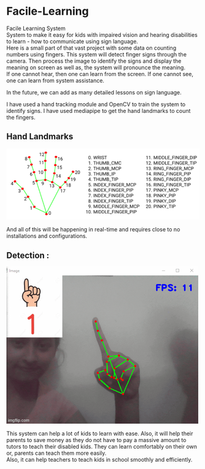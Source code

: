 # Facile-Learning

Facile Learning System <br/>
System to make it easy for kids with impaired vision and hearing disabilities to learn - how to communicate using sign language. <br/>
Here is a small part of that vast project with some data on counting numbers using fingers. This system will detect finger signs through the camera. Then process the image to identify the signs and display the meaning on screen as well as, the system will pronounce the meaning. <br />
If one cannot hear, then one can learn from the screen. If one cannot see, one can learn from system assistance.<br />

In the future, we can add as many detailed lessons on sign language. <br />

I have used a hand tracking module and OpenCV to train the system to identify signs. I have used mediapipe to get the hand landmarks to count the fingers. 

## Hand Landmarks

![HandLandmarks](HandLandmarks.png) 


And all of this will be happening in real-time and requires close to no installations and configurations.

## Detection :


![Screenshot](Counter.gif) 


This system can help a lot of kids to learn with ease. Also, it will help their parents to save money as they do not have to pay a massive amount to tutors to teach their disabled kids. They can learn comfortably on their own or, parents can teach them more easily. <br />
Also, it can help teachers to teach kids in school smoothly and efficiently. 
